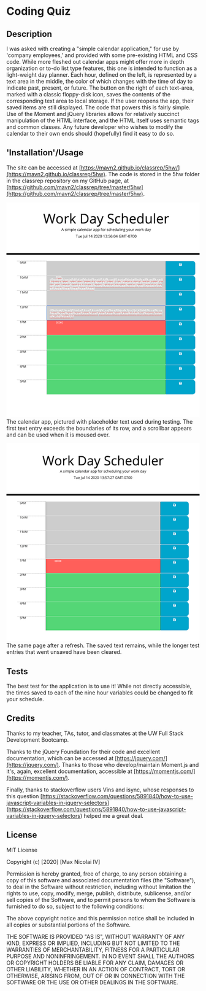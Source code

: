 # Coding Quiz

## Description

I was asked with creating a "simple calendar application," for use by 'company employees,' and provided with some pre-existing HTML and CSS code. While more fleshed out calendar apps might offer more in depth organization or to-do list type features, this one is intended to function as a light-weight day planner. 
Each hour, defined on the left, is represented by a text area in the middle, the color of which changes with the time of day to indicate past, present, or future. The button on the right of each text-area, marked with a classic floppy-disk icon, saves the contents of the corresponding text area to local storage. If the user reopens the app, their saved items are still displayed.
The code that powers this is fairly simple. Use of the Moment and jQuery libraries allows for relatively succinct manipulation of the HTML interface, and the HTML itself uses semantic tags and common classes. Any future developer who wishes to modify the calendar to their own ends should (hopefully) find it easy to do so.

## 'Installation'/Usage

The site can be accessed at [https://mavn2.github.io/classrep/5hw/](https://mavn2.github.io/classrep/5hw). 
The code is stored in the 5hw folder in the classrep repository on my GitHub page, at [https://github.com/mavn2/classrep/tree/master/5hw](https://github.com/mavn2/classrep/tree/master/5hw).

![Calendar page with placeholder text](img/1.png)
The calendar app, pictured with placeholder text used during testing. The first text entry exceeds the boundaries of its row, and a scrollbar appears and can be used when it is moused over.

![Same page, pictured with saved item after refresh](img/2.png)
The same page after a refresh. The saved text remains, while the longer test entries that went unsaved have been cleared.


## Tests

The best test for the application is to use it! While not directly accessible, the times saved to each of the nine hour variables could be changed to fit your schedule.

## Credits

Thanks to my teacher, TAs, tutor, and classmates at the UW Full Stack Development Bootcamp.

Thanks to the jQuery Foundation for their code and excellent documentation, which can be accessed at [https://jquery.com/](https://jquery.com/).
Thanks to those who develop/maintain Moment.js and it's, again, excellent documentation, accessible at [https://momentjs.com/](https://momentjs.com/).

Finally, thanks to stackoverflow users Vins and isync, whose responses to this question
    [https://stackoverflow.com/questions/5891840/how-to-use-javascript-variables-in-jquery-selectors]
    (https://stackoverflow.com/questions/5891840/how-to-use-javascript-variables-in-jquery-selectors)
helped me a great deal.


## License

MIT License

Copyright (c) [2020] [Max Nicolai IV]

Permission is hereby granted, free of charge, to any person obtaining a copy
of this software and associated documentation files (the "Software"), to deal
in the Software without restriction, including without limitation the rights
to use, copy, modify, merge, publish, distribute, sublicense, and/or sell
copies of the Software, and to permit persons to whom the Software is
furnished to do so, subject to the following conditions:

The above copyright notice and this permission notice shall be included in all
copies or substantial portions of the Software.

THE SOFTWARE IS PROVIDED "AS IS", WITHOUT WARRANTY OF ANY KIND, EXPRESS OR
IMPLIED, INCLUDING BUT NOT LIMITED TO THE WARRANTIES OF MERCHANTABILITY,
FITNESS FOR A PARTICULAR PURPOSE AND NONINFRINGEMENT. IN NO EVENT SHALL THE
AUTHORS OR COPYRIGHT HOLDERS BE LIABLE FOR ANY CLAIM, DAMAGES OR OTHER
LIABILITY, WHETHER IN AN ACTION OF CONTRACT, TORT OR OTHERWISE, ARISING FROM,
OUT OF OR IN CONNECTION WITH THE SOFTWARE OR THE USE OR OTHER DEALINGS IN THE
SOFTWARE.
